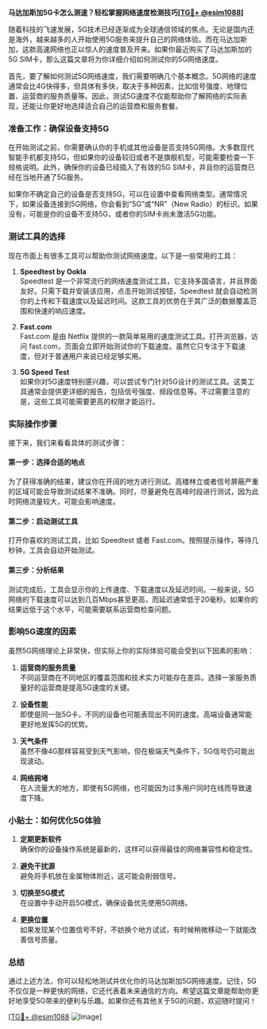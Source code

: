 **马达加斯加5G卡怎么测速？轻松掌握网络速度检测技巧[[TG💪+ @esim1088](https://t.me/s/esim1088)]**

随着科技的飞速发展，5G技术已经逐渐成为全球通信领域的焦点。无论是国内还是海外，越来越多的人开始使用5G服务来提升自己的网络体验。而在马达加斯加，这款高速网络也正以惊人的速度普及开来。如果你最近购买了马达加斯加的5G SIM卡，那么这篇文章将为你详细介绍如何测试你的5G网络速度。

首先，要了解如何测试5G网络速度，我们需要明确几个基本概念。5G网络的速度通常会比4G快得多，但具体有多快，取决于多种因素，比如信号强度、地理位置、运营商的服务质量等。因此，测试5G速度不仅能帮助你了解网络的实际表现，还能让你更好地选择适合自己的运营商和服务套餐。

### 准备工作：确保设备支持5G

在开始测试之前，你需要确认你的手机或其他设备是否支持5G网络。大多数现代智能手机都支持5G，但如果你的设备较旧或者不是旗舰机型，可能需要检查一下规格说明。此外，确保你的设备已经插入了有效的5G SIM卡，并且你的运营商已经在当地开通了5G服务。

如果你不确定自己的设备是否支持5G，可以在设置中查看网络类型。通常情况下，如果设备连接到5G网络，你会看到“5G”或“NR”（New Radio）的标识。如果没有，可能是你的设备不支持5G，或者你的SIM卡尚未激活5G功能。

### 测试工具的选择

现在市面上有很多工具可以帮助你测试网络速度。以下是一些常用的工具：

1. **Speedtest by Ookla**  
   Speedtest 是一个非常流行的网络速度测试工具，它支持多国语言，并且界面友好。只需下载并安装该应用，点击开始测试按钮，Speedtest 就会自动检测你的上传和下载速度以及延迟时间。这款工具的优势在于其广泛的数据覆盖范围和快速的响应速度。

2. **Fast.com**  
   Fast.com 是由 Netflix 提供的一款简单易用的速度测试工具。打开浏览器，访问 fast.com，页面会立即开始测试你的下载速度。虽然它只专注于下载速度，但对于普通用户来说已经足够实用。

3. **5G Speed Test**  
   如果你对5G速度特别感兴趣，可以尝试专门针对5G设计的测试工具。这类工具通常会提供更详细的报告，包括信号强度、频段信息等。不过需要注意的是，这些工具可能需要更高的权限才能运行。

### 实际操作步骤

接下来，我们来看看具体的测试步骤：

#### 第一步：选择合适的地点
为了获得准确的结果，建议你在开阔的地方进行测试。高楼林立或者信号屏蔽严重的区域可能会导致测试结果不准确。同时，尽量避免在高峰时段进行测试，因为此时网络流量较大，可能会影响速度。

#### 第二步：启动测试工具
打开你喜欢的测试工具，比如 Speedtest 或者 Fast.com。按照提示操作，等待几秒钟，工具会自动开始测试。

#### 第三步：分析结果
测试完成后，工具会显示你的上传速度、下载速度以及延迟时间。一般来说，5G网络的下载速度可以达到几百Mbps甚至更高，而延迟通常低于20毫秒。如果你的结果远低于这个水平，可能需要联系运营商检查问题。

### 影响5G速度的因素

虽然5G网络理论上非常快，但实际上你的实际体验可能会受到以下因素的影响：

1. **运营商的服务质量**  
   不同运营商在不同地区的覆盖范围和技术实力可能存在差异。选择一家服务质量好的运营商是提高5G速度的关键。

2. **设备性能**  
   即使是同一张5G卡，不同的设备也可能表现出不同的速度。高端设备通常能更好地发挥5G的优势。

3. **天气条件**  
   虽然不像4G那样容易受到天气影响，但在极端天气条件下，5G信号仍可能出现波动。

4. **网络拥堵**  
   在人流量大的地方，即使有5G网络，也可能因为过多用户同时在线而导致速度下降。

### 小贴士：如何优化5G体验

1. **定期更新软件**  
   确保你的设备操作系统是最新的，这样可以获得最佳的网络兼容性和稳定性。

2. **避免干扰源**  
   避免将手机放在金属物体附近，这可能会削弱信号。

3. **切换至5G模式**  
   在设置中手动开启5G模式，确保设备优先使用5G网络。

4. **更换位置**  
   如果发现某个位置信号不好，不妨换个地方试试，有时候稍微移动一下就能改善信号质量。

### 总结

通过上述方法，你可以轻松地测试并优化你的马达加斯加5G网络速度。记住，5G不仅仅是一种更快的网络，它还代表着未来通信的方向。希望这篇文章能帮助你更好地享受5G带来的便利与乐趣。如果你还有其他关于5G的问题，欢迎随时提问！

[[TG💪+ @esim1088](https://t.me/s/esim1088) ![Image](https://i.postimg.cc/4NQfJmqS/Snipaste-2025-05-13-00-14-12.png)]